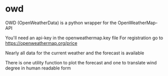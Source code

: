 # owd
OWD (OpenWeatherData) is a python wrapper for the OpenWeatherMap-API

You'll need an api-key in the openweathermap.key file For registration go to https://openweathermap.org/price

Nearly all data for the current weather and the forecast is available

There is one utility function to plot the forecast
and one to translate wind degree in human readable form
